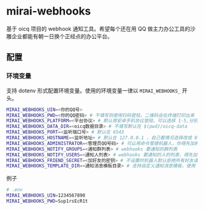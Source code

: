# mirai-webhooks

基于 oicq 项目的 webhook 通知工具。希望每个还在用 QQ 做主力办公工具的沙雕企业都能有朝一日换个正经点的办公平台。

## 配置

### 环境变量

支持 dotenv 形式配置环境变量。使用的环境变量一律以 `MIRAI_WEBHOOKS_` 开头。

```bash
MIRAI_WEBHOOKS_UIN=<你的QQ号>
MIRAI_WEBHOOKS_PWD=<你的QQ密码> # 不填写则使用扫码登陆，二维码会在终端打印出来
MIRAI_WEBHOOKS_PLATFORM=<平台协议> # 默认用安卓手机协议登陆，可以选择 1-5,分别是安卓手机、安卓平板、安卓手表、iPhone、iPad
MIRAI_WEBHOOKS_DATA_DIR=<oicq数据目录> # 不填写默认在 $(pwd)/oicq-data
MIRAI_WEBHOOKS_PORT=<监听端口号> # 默认在 6543
MIRAI_WEBHOOKS_HOSTNAME=<监听地址> # 默认在 127.0.0.1 ，自己看情况选择改成 0.0.0.0 或者别的
MIRAI_WEBHOOKS_ADMINISTRATOR=<管理员QQ号码> # 可以用命令管理机器人，你得先加机器人好友
MIRAI_WEBHOOKS_NOTIFY_GROUPS=<通知群列表> # webhooks 要通知的群列表
MIRAI_WEBHOOKS_NOTIFY_USERS=<通知人列表> # webhooks 要通知的人的列表，得先加机器人好友。
MIRAI_WEBHOOKS_FRIEND_SECRET=<加好友的密钥> # 不设置时机器人默认拒绝所有好友请求
MIRAI_WEBHOOKS_TEMPLATE_DIR=<通知消息模板目录> # 支持自定义通知消息模板，使用 mustache 模板引擎
```

例子

```bash
# .env
MIRAI_WEBHOOKS_UIN=1234567890
MIRAI_WEBHOOKS_PWD=Sup1rsEcR1t
```
